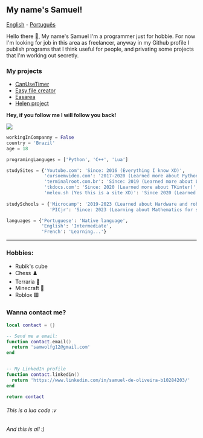 ## My name's Samuel!

[English](https://github.com/Samuel-de-Oliveira/Samuel-de-Oliveira) - [Português](https://github.com/Samuel-de-Oliveira/Samuel-de-Oliveira/blob/main/LEIA-ME.md)

Hello there 👋, My name's Samuel I'm a programmer just for hobbie. For now I'm looking for job in this area as freelancer, anyway in my Github profile I publish programs that I think useful for people, and privating some projects that I'm working out secretly.

### My projects

- [CanUseTimer](https://github.com/Samuel-de-Oliveira/CanUseTimer)
- [Easy file creator](https://github.com/samuel-de-Oliveira/easyFileCreator)
- [Easarea](https://github.com/samuel-de-oliveira/Easarea)
- [Helen project](https://github.com/samuel-de-Oliveira/helen)

**Hey, if you follow me I will follow you back!**

<img src="https://github-readme-stats.vercel.app/api/top-langs/?username=samuel-de-oliveira&layout=compact&langs_count=10&theme=darcula">

``` Python
workingInCompanny = False
country = 'Brazil'
age = 18

programingLanguges = ['Python', 'C++', 'Lua']

studySites = {'Youtube.com': 'Since: 2016 (Everything I know XD)',
              'cursoemvideo.com': '2017-2020 (Learned more about Python and basic Linux)',
              'terminalroot.com.br': 'Since: 2019 (Learned more about Linux)',
              'tkdocs.com': 'Since: 2020 (Learned more about TKinter)',
              'meleu.sh (Yes this is a site XD)': 'Since 2020 (Learned about ShellScript)'}
              
studySchools = {'Microcamp': '2019-2023 (Learned about Hardware and robotic)',
                'PICjr': 'Since: 2023 (Learning about Mathematics for science initiation)'}

languages = {'Portuguese': 'Native language', 
             'English': 'Intermediate',
             'French': 'Learning...'}
```

---
### Hobbies:
- Rubik's cube
- Chess ♟️
- Terraria 🌳
- Minecraft 🏹
- Roblox 🟥

### Wanna contact me?

```lua
local contact = {}

-- Send me a email:
function contact.email()
  return 'samwolfg12@gmail.com'
end


-- My LinkedIn profile
function contact.linkedin()
  return 'https://www.linkedin.com/in/samuel-de-oliveira-b10284203/'
end

return contact
```
###### This is a lua code :v

###### *And this is all :)*
